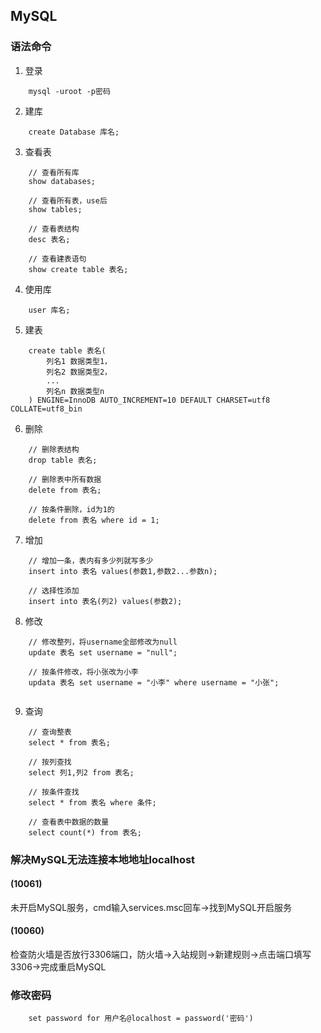 ## MySQL

### 语法命令
1. 登录
```
    mysql -uroot -p密码
```
2. 建库
```
    create Database 库名;
```
3. 查看表
```
    // 查看所有库
    show databases;

    // 查看所有表，use后
    show tables;

    // 查看表结构
    desc 表名;

    // 查看建表语句
    show create table 表名;
```
4. 使用库
```
    user 库名;
```
5. 建表
```
    create table 表名(
        列名1 数据类型1，
        列名2 数据类型2，
        ...
        列名n 数据类型n
    ) ENGINE=InnoDB AUTO_INCREMENT=10 DEFAULT CHARSET=utf8 COLLATE=utf8_bin
```
6. 删除 
```
    // 删除表结构
    drop table 表名;

    // 删除表中所有数据
    delete from 表名;

    // 按条件删除，id为1的
    delete from 表名 where id = 1;  
```
7. 增加
```
    // 增加一条，表内有多少列就写多少
    insert into 表名 values(参数1,参数2...参数n);

    // 选择性添加
    insert into 表名(列2) values(参数2);
```
8. 修改
```
    // 修改整列，将username全部修改为null
    update 表名 set username = "null";

    // 按条件修改，将小张改为小李
    updata 表名 set username = "小李" where username = "小张";
    
```
9. 查询
```
    // 查询整表
    select * from 表名;

    // 按列查找
    select 列1,列2 from 表名;

    // 按条件查找
    select * from 表名 where 条件;

    // 查看表中数据的数量
    select count(*) from 表名;
```



### 解决MySQL无法连接本地地址localhost

#### (10061)
未开启MySQL服务，cmd输入services.msc回车->找到MySQL开启服务

#### (10060)
检查防火墙是否放行3306端口，防火墙->入站规则->新建规则->点击端口填写3306->完成重启MySQL


### 修改密码
```
    set password for 用户名@localhost = password('密码')
```